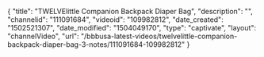 {
    "title": "TWELVElittle Companion Backpack Diaper Bag",
    "description": "",
    "channelid": "111091684",
    "videoid": "109982812",
    "date_created": "1502521307",
    "date_modified": "1504049170",
    "type": "captivate",
    "layout": "channelVideo",
    "url": "\/bbbusa-latest-videos\/twelvelittle-companion-backpack-diaper-bag-3-notes\/111091684-109982812"
}